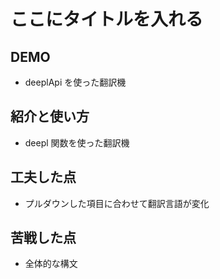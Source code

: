 # ここにタイトルを入れる

## DEMO

- deeplApi を使った翻訳機

## 紹介と使い方

- deepl 関数を使った翻訳機

## 工夫した点

- プルダウンした項目に合わせて翻訳言語が変化

## 苦戦した点

- 全体的な構文
